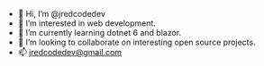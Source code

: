 - 👋 Hi, I’m @jredcodedev
- 👀 I’m interested in web development.
- 🌱 I’m currently learning dotnet 6 and blazor.
- 💞️ I’m looking to collaborate on interesting open source projects.
- 📫 jredcodedev@gmail.com

<!---
jredcodedev/jredcodedev is a ✨ special ✨ repository because its `README.md` (this file) appears on your GitHub profile.
You can click the Preview link to take a look at your changes.
--->
